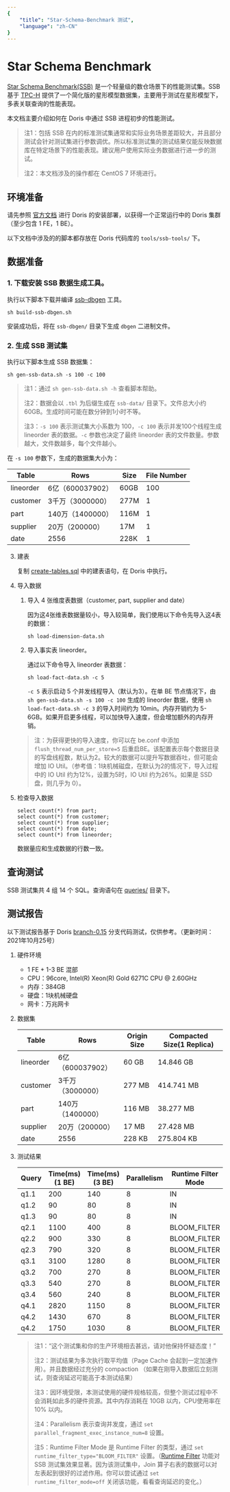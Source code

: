 ```yaml
---
{
    "title": "Star-Schema-Benchmark 测试",
    "language": "zh-CN"
}
---
```


<!--
Licensed to the Apache Software Foundation (ASF) under one
or more contributor license agreements.  See the NOTICE file
distributed with this work for additional information
regarding copyright ownership.  The ASF licenses this file
to you under the Apache License, Version 2.0 (the
"License"); you may not use this file except in compliance
with the License.  You may obtain a copy of the License at

  http://www.apache.org/licenses/LICENSE-2.0

Unless required by applicable law or agreed to in writing,
software distributed under the License is distributed on an
"AS IS" BASIS, WITHOUT WARRANTIES OR CONDITIONS OF ANY
KIND, either express or implied.  See the License for the
specific language governing permissions and limitations
under the License.
-->

# Star Schema Benchmark

[Star Schema Benchmark(SSB)](https://www.cs.umb.edu/~poneil/StarSchemaB.PDF) 是一个轻量级的数仓场景下的性能测试集。SSB基于 [TPC-H](http://www.tpc.org/tpch/) 提供了一个简化版的星形模型数据集，主要用于测试在星形模型下，多表关联查询的性能表现。

本文档主要介绍如何在 Doris 中通过 SSB 进程初步的性能测试。

> 注1：包括 SSB 在内的标准测试集通常和实际业务场景差距较大，并且部分测试会针对测试集进行参数调优。所以标准测试集的测试结果仅能反映数据库在特定场景下的性能表现。建议用户使用实际业务数据进行进一步的测试。
> 
> 注2：本文档涉及的操作都在 CentOS 7 环境进行。

## 环境准备

请先参照 [官方文档](../installing/install-deploy.html) 进行 Doris 的安装部署，以获得一个正常运行中的 Doris 集群（至少包含 1 FE，1 BE）。

以下文档中涉及的的脚本都存放在 Doris 代码库的 `tools/ssb-tools/` 下。

## 数据准备

### 1. 下载安装 SSB 数据生成工具。

执行以下脚本下载并编译 [ssb-dbgen](https://github.com/electrum/ssb-dbgen.git) 工具。

```
sh build-ssb-dbgen.sh
```

安装成功后，将在 `ssb-dbgen/` 目录下生成 `dbgen` 二进制文件。

### 2. 生成 SSB 测试集

执行以下脚本生成 SSB 数据集：

```
sh gen-ssb-data.sh -s 100 -c 100
```

> 注1：通过 `sh gen-ssb-data.sh -h` 查看脚本帮助。
> 
> 注2：数据会以 `.tbl` 为后缀生成在  `ssb-data/` 目录下。文件总大小约60GB。生成时间可能在数分钟到1小时不等。
> 
> 注3：`-s 100` 表示测试集大小系数为 100，`-c 100` 表示并发100个线程生成 lineorder 表的数据。`-c` 参数也决定了最终 lineorder 表的文件数量。参数越大，文件数越多，每个文件越小。

在 `-s 100` 参数下，生成的数据集大小为：

|Table |Rows |Size | File Number |
|---|---|---|---|
|lineorder| 6亿（600037902） | 60GB | 100|
|customer|3千万（3000000） |277M |1|
|part|140万（1400000） | 116M|1|
|supplier|20万（200000） |17M |1|
|date| 2556|228K |1|

3. 建表

    复制 [create-tables.sql](https://github.com/apache/doris/tree/master/tools/ssb-tools/create-tables.sql) 中的建表语句，在 Doris 中执行。

4. 导入数据

    1. 导入 4 张维度表数据（customer, part, supplier and date）
    
        因为这4张维表数据量较小，导入较简单，我们使用以下命令先导入这4表的数据：
        
        `sh load-dimension-data.sh`
        
    2. 导入事实表 lineorder。

        通过以下命令导入 lineorder 表数据：
        
        `sh load-fact-data.sh -c 5`
        
        `-c 5` 表示启动 5 个并发线程导入（默认为3）。在单 BE 节点情况下，由 `sh gen-ssb-data.sh -s 100 -c 100` 生成的 lineorder 数据，使用 `sh load-fact-data.sh -c 3` 的导入时间约为 10min。内存开销约为 5-6GB。如果开启更多线程，可以加快导入速度，但会增加额外的内存开销。

    > 注：为获得更快的导入速度，你可以在 be.conf 中添加 `flush_thread_num_per_store=5` 后重启BE。该配置表示每个数据目录的写盘线程数，默认为2。较大的数据可以提升写数据吞吐，但可能会增加 IO Util。（参考值：1块机械磁盘，在默认为2的情况下，导入过程中的 IO Util 约为12%，设置为5时，IO Util 约为26%。如果是 SSD 盘，则几乎为 0）。

5. 检查导入数据

    ```
    select count(*) from part;
    select count(*) from customer;
    select count(*) from supplier;
    select count(*) from date;
    select count(*) from lineorder;
    ```
    
    数据量应和生成数据的行数一致。
    
## 查询测试

SSB 测试集共 4 组 14 个 SQL。查询语句在  [queries/](https://github.com/apache/doris/tree/branch-0.15/tools/ssb-tools/queries) 目录下。 

## 测试报告

以下测试报告基于 Doris [branch-0.15](https://github.com/apache/doris/tree/branch-0.15) 分支代码测试，仅供参考。（更新时间：2021年10月25号）

1. 硬件环境

    * 1 FE + 1-3 BE 混部
    * CPU：96core, Intel(R) Xeon(R) Gold 6271C CPU @ 2.60GHz
    * 内存：384GB
    * 硬盘：1块机械硬盘
    * 网卡：万兆网卡

2. 数据集

    |Table |Rows |Origin Size | Compacted Size(1 Replica) |
    |---|---|---|---|
    |lineorder| 6亿（600037902） | 60 GB | 14.846 GB |
    |customer|3千万（3000000） |277 MB | 414.741 MB |
    |part|140万（1400000） | 116 MB | 38.277 MB |
    |supplier|20万（200000） |17 MB | 27.428 MB |
    |date| 2556|228 KB | 275.804 KB |

3. 测试结果

    |Query |Time(ms) (1 BE) | Time(ms) (3 BE) | Parallelism | Runtime Filter Mode |
    |---|---|---|---|---|
    | q1.1 | 200 | 140 | 8 | IN |
    | q1.2 | 90 | 80 | 8 | IN |
    | q1.3 | 90 | 80 | 8 | IN |
    | q2.1 | 1100 | 400 |  8 | BLOOM_FILTER |
    | q2.2 | 900 | 330 | 8 | BLOOM_FILTER |
    | q2.3 | 790 | 320 | 8 | BLOOM_FILTER |
    | q3.1 | 3100 | 1280 | 8 | BLOOM_FILTER |
    | q3.2 | 700 | 270 | 8 | BLOOM_FILTER |
    | q3.3 | 540 | 270 | 8 | BLOOM_FILTER |
    | q3.4 | 560 | 240 | 8 | BLOOM_FILTER |
    | q4.1 | 2820 | 1150 | 8 | BLOOM_FILTER |
    | q4.2 | 1430 | 670 | 8 | BLOOM_FILTER |
    | q4.2 | 1750 | 1030 | 8 | BLOOM_FILTER |

    > 注1：“这个测试集和你的生产环境相去甚远，请对他保持怀疑态度！”
    > 
    > 注2：测试结果为多次执行取平均值（Page Cache 会起到一定加速作用）。并且数据经过充分的 compaction （如果在刚导入数据后立刻测试，则查询延迟可能高于本测试结果）
    >
    > 注3：因环境受限，本测试使用的硬件规格较高，但整个测试过程中不会消耗如此多的硬件资源。其中内存消耗在 10GB 以内，CPU使用率在 10% 以内。
    >
    > 注4：Parallelism 表示查询并发度，通过 `set parallel_fragment_exec_instance_num=8` 设置。
    >
    > 注5：Runtime Filter Mode 是 Runtime Filter 的类型，通过 `set runtime_filter_type="BLOOM_FILTER"` 设置。（[Runtime Filter](../administrator-guide/runtime-filter/) 功能对 SSB 测试集效果显著。因为该测试集中，Join 算子右表的数据可以对左表起到很好的过滤作用。你可以尝试通过 `set runtime_filter_mode=off` 关闭该功能，看看查询延迟的变化。）

